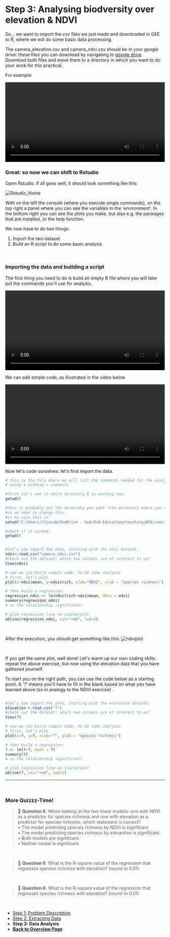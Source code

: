 # Step 3: Analysing biodversity over elevation & NDVI

So... we want to import the csv files we just made and downloaded in GEE to R, where we will do some basic data processing. 

The camera_elevation.csv and camera_ndvi.csv should be in your google drive: these files you can download by navigating to [google drive](https://www.google.com/drive/). Download both files and move them to a directory in which you want to do your work for this practical. 

For example: 

<video style="width:100%" controls>
  <source src="https://user-images.githubusercontent.com/89069805/183601893-9722fa4c-c801-41c9-932b-008a2568924e.mp4" type="video/mp4">
Your browser does not support the video tag.
</video>

<br />


### Great: so now we can shift to Rstudio

Open Rstudio. If all goes well, it should look something like this: 

![Rstudio_Home](https://user-images.githubusercontent.com/89069805/131488428-fe3591d5-2cd0-4107-8dd1-84b4aafe883b.png)

With on the left the console (where you execute single commands), on the top right a panel where you can see the variables in the 'environment'. In the bottom right you can see the plots you make, but also e.g. the packages that are installed, or the help function. 

We now have to do two things: 

1. Import the two dataset
2. Build an R script to do some basic analysis 

<br />

### Importing the data and building a script

The first thing you need to do is build an empty R file where you will later put the commands you'll use for analysis. 

<video style="width:100%" controls>
  <source src="https://user-images.githubusercontent.com/89069805/131489386-bf1b4aee-c1bc-42d3-a1fa-afc8397c0b7e.mp4" type="video/mp4">
Your browser does not support the video tag.
</video>

<br />

We can add simple code, as illustrated in the video below 

<video style="width:100%" controls>
  <source src="https://user-images.githubusercontent.com/89069805/131489891-e0210044-50ad-4361-9fea-1b8e095dbbc7.mp4" type="video/mp4">
Your browser does not support the video tag.
</video>

<br />

Now let's code ourselves: let's first import the data. 

```r
# this is the file where we will list the commands needed for the analysis
# using a hashtag = comments 

#first let's see in which directory R is working now: 
getwd()

#this is probably not the directory you want (the directory where you stored your csv files). 
#so we need to change this. 
#in my case this is: 
setwd("C:/Users/lhjacob/OneDrive - UvA/UvA-Education/teaching/WFE/coursedocs2022/PRACT2") #note that R requires forward slashes in your path name

#check if it worked: 
getwd()


#let's now import the data, starting with the ndvi dataset: 
ndvi<-read.csv("camera_ndvi.csv")
#check out the dataset: which two columns are of interest to us? 
View(ndvi)

# now we can build simple code, to do some analysis
# first, let's plot
plot(x=ndvi$mean, y=ndvi$rich, xlab="NDVI", ylab = "species richness")

# then build a regression: 
regression_ndvi <- lm(ndvi$rich~ndvi$mean, data = ndvi)
summary(regression_ndvi)
# is the relationship significant? 

# plot regression line on scatterplot
abline(regression_ndvi, col="red", lwd=2)

```

<br />

After the execution, you should get something like this: 
![ndviplot](https://user-images.githubusercontent.com/89069805/183605802-32e69e96-8cb2-4453-8422-e46762f9ce77.png)

<br />

If you get the same plot, well done!
Let's warm up our own coding skills: repeat the above exercise, but now using the elevation data that you have gathered yourself. 

To start you on the right path, you can use the code below as a starting point. 
A *'?'* means you'll have to fill in the blank based on what you have learned above (so in analogy to the NDVI exercise) . 

```r

#let's now import the data, starting with the elevation dataset: 
elevation <-read.csv("?")
#check out the dataset: which two columns are of interest to us? 
View(?)

# now we can build simple code, to do some analysis
# first, let's plot
plot(x=?, y=?, xlab="?", ylab = "species richness")

# then build a regression: 
? <- lm(?~?, data = ?)
summary(?)
# is the relationship significant? 

# plot regression line on scatterplot
abline(?, col="red", lwd=2)

```

***

<br />

### More Quizzz-Time!

> 📝 **Question 6**. When looking at the two linear models: one with NDVI as a predictor for species richness and one with elevation as a predictor for species richness, which statement is correct?
> <br />
> • The model predicting species richness by NDVI is significant. <br />
> • The model predicting species richness by elevantion is significant. <br />
> • Both models are significant. <br />
> • Neither model is significant. <br />

<br />

> 📝 **Question 6**. What is the R-square value of the regression that regresses species richness with elevation? (round to 0.01)

<br />

> 📝 **Question 6**. What is the R-square value of the regression that regresses species richness with elevation? (round to 0.01)

<br />


<nav>
  <ul>
    <li><a href="intro.html">Step 1: Problem Description</a></li>
    <li><a href="QGIS.html">Step 2: Extracting Data</a></li>
    <li><strong>Step 3: Data Analysis</strong></li>
    <li><a href="../"><b>Back to Overview Page</b></a></li>
  </ul>
</nav>

